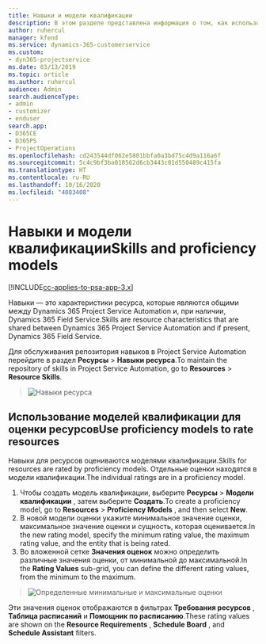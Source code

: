 ```yaml
---
title: Навыки и модели квалификации
description: В этом разделе представлена информация о том, как использовать навыки и модели квалификации.
author: ruhercul
manager: kfend
ms.service: dynamics-365-customerservice
ms.custom:
- dyn365-projectservice
ms.date: 03/13/2019
ms.topic: article
ms.author: ruhercul
audience: Admin
search.audienceType:
- admin
- customizer
- enduser
search.app:
- D365CE
- D365PS
- ProjectOperations
ms.openlocfilehash: cd243544df062e5801bbfa0a3bd75c4d9a116a6f
ms.sourcegitcommit: 5c4c9bf3ba018562d6cb3443c01d550489c415fa
ms.translationtype: HT
ms.contentlocale: ru-RU
ms.lasthandoff: 10/16/2020
ms.locfileid: "4083408"
---
```

# <a name="skills-and-proficiency-models"></a><span data-ttu-id="52223-103">Навыки и модели квалификации</span><span class="sxs-lookup"><span data-stu-id="52223-103">Skills and proficiency models</span></span>

[!INCLUDE[cc-applies-to-psa-app-3.x](../includes/cc-applies-to-psa-app-3x.md)]

<span data-ttu-id="52223-104">Навыки — это характеристики ресурса, которые являются общими между Dynamics 365 Project Service Automation и, при наличии, Dynamics 365 Field Service.</span><span class="sxs-lookup"><span data-stu-id="52223-104">Skills are resource characteristics that are shared between Dynamics 365 Project Service Automation and if present, Dynamics 365 Field Service.</span></span> 

<span data-ttu-id="52223-105">Для обслуживания репозитория навыков в Project Service Automation перейдите в раздел **Ресурсы** \> **Навыки ресурса**.</span><span class="sxs-lookup"><span data-stu-id="52223-105">To maintain the repository of skills in Project Service Automation, go to **Resources** \> **Resource Skills**.</span></span> 

> ![Навыки ресурса](media/Resource-Management-image84.png)

## <a name="use-proficiency-models-to-rate-resources"></a><span data-ttu-id="52223-107">Использование моделей квалификации для оценки ресурсов</span><span class="sxs-lookup"><span data-stu-id="52223-107">Use proficiency models to rate resources</span></span>

<span data-ttu-id="52223-108">Навыки для ресурсов оцениваются моделями квалификации.</span><span class="sxs-lookup"><span data-stu-id="52223-108">Skills for resources are rated by proficiency models.</span></span> <span data-ttu-id="52223-109">Отдельные оценки находятся в модели квалификации.</span><span class="sxs-lookup"><span data-stu-id="52223-109">The individual ratings are in a proficiency model.</span></span> 

1. <span data-ttu-id="52223-110">Чтобы создать модель квалификации, выберите **Ресурсы** \> **Модели квалификации** , затем выберите **Создать**.</span><span class="sxs-lookup"><span data-stu-id="52223-110">To create a proficiency model, go to **Resources** \> **Proficiency Models** , and then select **New**.</span></span>
2. <span data-ttu-id="52223-111">В новой модели оценки укажите минимальное значение оценки, максимальное значение оценки и сущность, которая оценивается.</span><span class="sxs-lookup"><span data-stu-id="52223-111">In the new rating model, specify the minimum rating value, the maximum rating value, and the entity that is being rated.</span></span>
3. <span data-ttu-id="52223-112">Во вложенной сетке **Значения оценок** можно определить различные значения оценки, от минимальной до максимальной.</span><span class="sxs-lookup"><span data-stu-id="52223-112">In the **Rating Values** sub-grid, you can define the different rating values, from the minimum to the maximum.</span></span>

> ![Определенные минимальные и максимальные оценки](media/Resource-Management-image85.png)

<span data-ttu-id="52223-114">Эти значения оценок отображаются в фильтрах **Требования ресурсов** , **Таблица расписаний** и **Помощник по расписанию**.</span><span class="sxs-lookup"><span data-stu-id="52223-114">These rating values are shown on the **Resource Requirements** , **Schedule Board** , and **Schedule Assistant** filters.</span></span>
